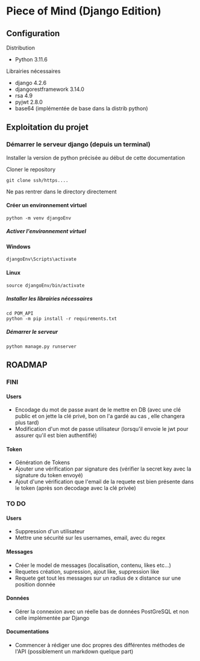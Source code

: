 # Piece of Mind (Django Edition)

## Configuration
Distribution
 - Python 3.11.6

Librairies nécessaires
- django 4.2.6
- djangorestframework 3.14.0
- rsa 4.9
- pyjwt 2.8.0
- base64 (implémentée de base dans la distrib python)

## Exploitation du projet

### Démarrer le serveur django (depuis un terminal)
Installer la version de python précisée au début de cette documentation

Cloner le repository
```shell
git clone ssh/https....
```
Ne pas rentrer dans le directory directement

#### Créer un environnement virtuel
```shell
python -m venv djangoEnv
```
##### Activer l'environnement virtuel
#### Windows
```
djangoEnv\Scripts\activate
```

#### Linux
```
source djangoEnv/bin/activate
```
##### Installer les librairies nécessaires
```
cd POM_API
python -m pip install -r requirements.txt
```

##### Démarrer le serveur
```
python manage.py runserver
```

## ROADMAP

### FINI
#### Users
- Encodage du mot de passe avant de le mettre en DB (avec une clé public et on jette la clé privé, bon on l'a gardé au cas , elle changera plus tard)
- Modification d'un mot de passe utilisateur (lorsqu'il envoie le jwt pour assurer qu'il est bien authentifié)

#### Token
- Génération de Tokens 
- Ajouter une vérification par signature des (vérifier la secret key avec la signature du token envoyé)
- Ajout d'une vérification que l'email de la requete est bien présente dans le token (après son decodage avec la clé privée)

### TO DO
#### Users
- Suppression d'un utilisateur
- Mettre une sécurité sur les usernames, email, avec du regex

#### Messages
- Créer le model de messages (localisation, contenu, likes etc...)
- Requetes création, supression, ajout like, suppression like
- Requete get tout les messages sur un radius de x distance sur une position donnée

#### Données
- Gérer la connexion avec un réelle bas de données PostGreSQL et non celle implémentée par Django

#### Documentations
- Commencer à rédiger une doc propres des différentes méthodes de l'API (possiblement un markdown quelque part)